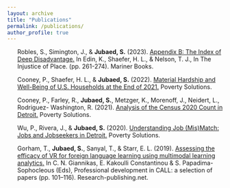 ```yaml
---
layout: archive
title: "Publications"
permalink: /publications/
author_profile: true
---
```


<style>
ul {
  list-style-type: none;
}
</style>

* Robles, S., Simington, J., & **Jubaed, S.** (2023). [Appendix B: The Index of Deep Disadvantage.](https://www.dropbox.com/s/9s53y38iw5djckt/IDD-technicaldocumentation.pdf?dl=0) In Edin, K., Shaefer, H. L., & Nelson, T. J., In The Injustice of Place. (pp. 261-274). Mariner Books.

* Cooney, P., Shaefer, H. L., & **Jubaed, S.** (2022). [Material Hardship and Well-Being of U.S. Households at the End of 2021.](https://sites.fordschool.umich.edu/poverty2021/files/2022/03/PovertySolutions-Material-Hardship-2021-March2022.pdf) Poverty Solutions.

* Cooney, P., Farley, R., **Jubaed, S.**, Metzger, K., Morenoff, J., Neidert, L., Rodriguez- Washington, R. (2021). [Analysis of the Census 2020 Count in Detroit.](http://sites.fordschool.umich.edu/poverty2021/files/2021/12/PovertySolutions-Census-Undercount-in-Detroit-PolicyBrief-December2021.pdf) Poverty Solutions.

* Wu, P., Rivera, J., & **Jubaed, S.** (2020). [Understanding Job (Mis)Match: Jobs and Jobseekers in Detroit.](https://poverty.umich.edu/publications/understanding-job-mismatch-jobs-and-jobseekers-in-detroit/) Poverty Solutions.

* Gorham, T., **Jubaed, S.**, Sanyal, T., & Starr, E. L. (2019). [Assessing the efficacy of VR for foreign language learning using multimodal learning analytics.](https://doi.org/10.14705/rpnet.2019.28.873) In C. N. Giannikas, E. Kakoulli Constantinou & S. Papadima-Sophocleous (Eds), Professional development in CALL: a selection of papers (pp. 101–116). Research-publishing.net.

<!---{% if author.googlescholar %}
  You can also find my articles on <u><a href="{{author.googlescholar}}">my Google Scholar profile</a>.</u>
{% endif %}

{% include base_path %}

{% for post in site.publications reversed %}
  {% include archive-single.html %}
{% endfor %}
<---!>
